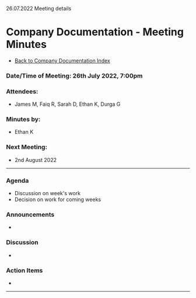 26.07.2022 Meeting details

# Company Documentation - Meeting Minutes

- [Back to Company Documentation Index](.../Index.md)

### Date/Time of Meeting: 26th July 2022, 7:00pm

### Attendees:

- James M, Faiq R, Sarah D, Ethan K, Durga G

### Minutes by:

- Ethan K

### Next Meeting:

- 2nd August 2022

---

### Agenda

- Discussion on week's work
- Decision on work for coming weeks

### Announcements

- 

### Discussion

- 

### Action Items

- 
---



